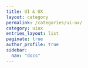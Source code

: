 ```yaml
---
title: UI & UX
layout: category
permalink: /categories/ui-ux/
category: uiux
entries_layout: list
paginate: true
author_profile: true
sidebar:
  nav: "docs"
---
```

